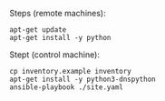Steps (remote machines):

    apt-get update
    apt-get install -y python

Stept (control machine):

    cp inventory.example inventory
    apt-get install -y python3-dnspython
    ansible-playbook ./site.yaml
